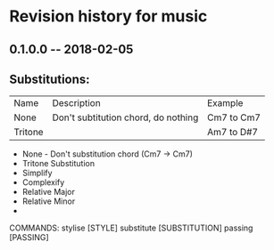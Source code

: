 # Revision history for music

## 0.1.0.0  -- 2018-02-05

## Substitutions:
<table>
  <tr>
    <td>Name</td>
    <td>Description</td>
    <td>Example</td>
  </td>
  <tr>
    <td>None</td>
    <td>Don't subtitution chord, do nothing</td>
    <td>Cm7 to Cm7</td>
  </tr>
  <tr>
    <td>Tritone</td>
    <td></td>
    <td>Am7 to D#7</td>
  </tr>
</table>

* None - Don't substitution chord (Cm7 -> Cm7)
* Tritone Substitution
* Simplify
* Complexify
* Relative Major
* Relative Minor
*


COMMANDS:
  stylise [STYLE]
  substitute [SUBSTITUTION]
  passing [PASSING]
  

  
